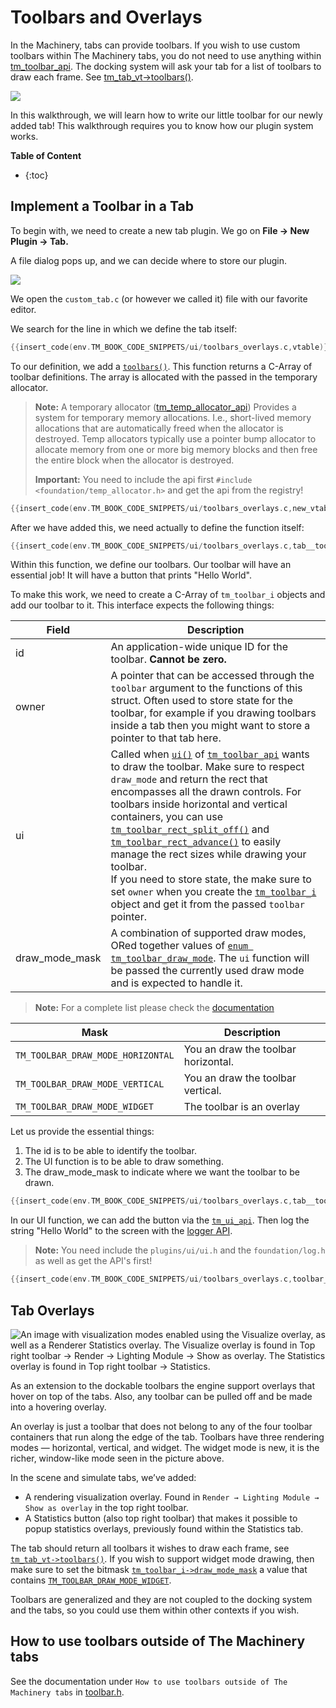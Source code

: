# Toolbars and Overlays

In the Machinery, tabs can provide toolbars. If you wish to use custom toolbars within The Machinery tabs, you do not need to use anything within [tm_toolbar_api]({{docs}}plugins/ui/toolbar.h.html#structtm_toolbar_api). The docking system will ask your tab for a list of toolbars to draw each frame. See [tm_tab_vt->toolbars()]({{docs}}plugins/ui/docking.h.html#structtm_tab_vt.toolbars()).

![](https://paper-attachments.dropbox.com/s_688CFE67758A45D845E788E6DA05448A2BCF730C2B07FEF2D06AB18D2C46F736_1625428649231_new_order_toolbars.gif)

In this walkthrough, we will learn how to write our little toolbar for our newly added tab! This walkthrough requires you to know how our plugin system works.

**Table of Content**

* {:toc}
## Implement a Toolbar in a Tab

To begin with, we need to create a new tab plugin. We go on **File -> New Plugin -> Tab.** 

A file dialog pops up, and we can decide where to store our plugin.

![](https://www.dropbox.com/s/jhrqv8t8bbhr20u/tm_tut_new_tab.png?dl=1)

We open the `custom_tab.c` (or however we called it) file with our favorite editor.



We search for the line in which we define the tab itself:

```c
{{insert_code(env.TM_BOOK_CODE_SNIPPETS/ui/toolbars_overlays.c,vtable)}}
```





To our definition, we add a [`toolbars()`]({{docs}}plugins/ui/docking.h.html#structtm_tab_vt.toolbars()). This function returns a C-Array of toolbar definitions.  The array is allocated with the passed in the temporary allocator.



> **Note:** A temporary allocator ([tm_temp_allocator_api]({{docs}}foundation/temp_allocator.h.html)) Provides a system for temporary memory allocations. I.e., short-lived memory allocations that are automatically freed when the allocator is destroyed. Temp allocators typically use a pointer bump allocator to allocate memory from one or more big memory blocks and then free the entire block when the allocator is destroyed.
>
> **Important:** You need to include  the api first `#include <foundation/temp_allocator.h>` and get the api from the registry!

```c
{{insert_code(env.TM_BOOK_CODE_SNIPPETS/ui/toolbars_overlays.c,new_vtable)}}
```

After we have added this, we need actually to define the function itself:

```c
{{insert_code(env.TM_BOOK_CODE_SNIPPETS/ui/toolbars_overlays.c,tab__toolbars}}
```



Within this function, we define our toolbars. Our toolbar will have an essential job! It will have a button that prints "Hello World".

To make this work, we need to create a C-Array of `tm_toolbar_i` objects and add our toolbar to it. This interface expects the following things:

| Field          | Description                                                  |
| -------------- | ------------------------------------------------------------ |
| id             | An application-wide unique ID for the toolbar. **Cannot be zero.** |
| owner          | A pointer that can be accessed through the `toolbar` argument to the functions of this struct. Often used to store state for the toolbar, for example if you drawing toolbars inside a tab then you might want to store a pointer to that tab here. |
| ui             | Called when [`ui()`]({{docs}}plugins/ui/toolbar.h.html#structtm_toolbar_api.ui()) of [`tm_toolbar_api`]({{docs}}plugins/ui/toolbar.h.html#structtm_toolbar_api) wants to draw the toolbar. Make sure to respect `draw_mode` and return the rect that encompasses all the drawn controls. For toolbars inside horizontal and vertical containers, you can use [`tm_toolbar_rect_split_off()`]({{docs}}plugins/ui/toolbar.h.html#tm_toolbar_rect_split_off()) and [`tm_toolbar_rect_advance()`]({{docs}}plugins/ui/toolbar.h.html#tm_toolbar_rect_advance()) to easily manage the rect sizes while drawing your toolbar.</br>If you need to store state, the make sure to set `owner` when you create the [`tm_toolbar_i`]({{docs}}plugins/ui/toolbar.h.html#structtm_toolbar_i) object and get it from the passed `toolbar` pointer. |
| draw_mode_mask | A combination of supported draw modes, ORed together values of [`enum tm_toolbar_draw_mode`]({{docs}}plugins/ui/toolbar.h.html#enumtm_toolbar_draw_mode). The `ui` function will be passed the currently used draw mode and is expected to handle it. |

> **Note:** For a complete list please check the [documentation]({{docs}}plugins/ui/toolbar.h.html#structtm_toolbar_i)

| Mask                              | Description                         |
| --------------------------------- | ----------------------------------- |
| `TM_TOOLBAR_DRAW_MODE_HORIZONTAL` | You an draw the toolbar horizontal. |
| `TM_TOOLBAR_DRAW_MODE_VERTICAL`   | You an draw the toolbar vertical.   |
| `TM_TOOLBAR_DRAW_MODE_WIDGET`     | The toolbar is an overlay           |

Let us provide the essential things:

1. The id is to be able to identify the toolbar.
2. The UI function is to be able to draw something.
3. The draw_mode_mask to indicate where we want the toolbar to be drawn.

```c
{{insert_code(env.TM_BOOK_CODE_SNIPPETS/ui/toolbars_overlays.c,tab__toolbars,off}}
```



In our UI function, we can add the button via the [`tm_ui_api`]({{docs}}plugins/ui/ui.h.html#structtm_ui_api). Then log the string "Hello World" to the screen with the [logger API]({{docs}}foundation/log.h.html#log.h).

> **Note:** You need include the `plugins/ui/ui.h` and the `foundation/log.h` as well as get the API's first!

```c
{{insert_code(env.TM_BOOK_CODE_SNIPPETS/ui/toolbars_overlays.c,toolbar__ui}}
```



## Tab Overlays

![An image with visualization modes enabled using the Visualize overlay, as well as a Renderer Statistics overlay. The Visualize overlay is found in Top right toolbar → Render → Lighting Module → Show as overlay. The Statistics overlay is found in Top right toolbar → Statistics.](https://paper-attachments.dropbox.com/s_538DCFE5C2E14B8A7C343B96D5CD2C3E2C191E06DD3EF47F66924FDF7AE2C192_1617105468374_image.png)


As an extension to the dockable toolbars the engine support overlays that hover on top of the tabs. Also, any toolbar can be pulled off and be made into a hovering overlay.

An overlay is just a toolbar that does not belong to any of the four toolbar containers that run along the edge of the tab. Toolbars have three rendering modes — horizontal, vertical, and widget. The widget mode is new, it is the richer, window-like mode seen in the picture above. 

In the scene and simulate tabs, we’ve added:

- A rendering visualization overlay. Found in `Render → Lighting Module → Show as overlay` in the top right toolbar.
- A Statistics button (also top right toolbar) that makes it possible to popup statistics overlays, previously found within the Statistics tab.

The tab should return all toolbars it wishes to draw each frame, see [`tm_tab_vt->toolbars()`]({{docs}}plugins/ui/docking.h.html#structtm_tab_vt.toolbars()). If you wish to support widget mode drawing, then make sure to set the bitmask [`tm_toolbar_i->draw_mode_mask`]({{docs}}plugins/ui/toolbar.h.html#structtm_tab_toolbar_i.draw_mode_mask) a value that contains [`TM_TOOLBAR_DRAW_MODE_WIDGET`]({{docs}}plugins/ui/toolbar.h.html#enumtm_toolbar_draw_mode).

Toolbars are generalized and they are not coupled to the docking system and the tabs, so you could use them within other contexts if you wish. 

## How to use toolbars outside of The Machinery tabs

See the documentation under `How to use toolbars outside of The Machinery tabs` in [toolbar.h]({{docs}}plugins/ui/toolbar.h.html).